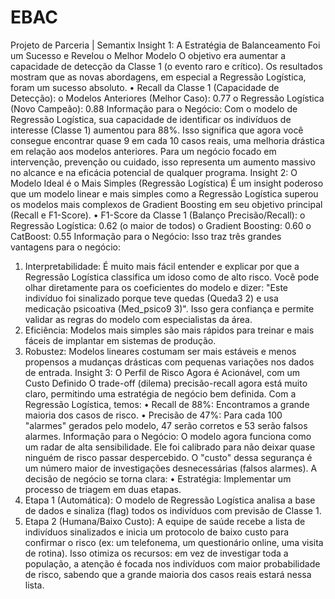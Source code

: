 # EBAC
Projeto de Parceria | Semantix
Insight 1: A Estratégia de Balanceamento Foi um Sucesso e Revelou o Melhor Modelo
O objetivo era aumentar a capacidade de detecção da Classe 1 (o evento raro e crítico). Os resultados mostram que as novas abordagens, em especial a Regressão Logística, foram um sucesso absoluto.
•	Recall da Classe 1 (Capacidade de Detecção):
o	Modelos Anteriores (Melhor Caso): 0.77
o	Regressão Logística (Novo Campeão): 0.88
Informação para o Negócio:
Com o modelo de Regressão Logística, sua capacidade de identificar os indivíduos de interesse (Classe 1) aumentou para 88%. Isso significa que agora você consegue encontrar quase 9 em cada 10 casos reais, uma melhoria drástica em relação aos modelos anteriores. Para um negócio focado em intervenção, prevenção ou cuidado, isso representa um aumento massivo no alcance e na eficácia potencial de qualquer programa.
Insight 2: O Modelo Ideal é o Mais Simples (Regressão Logística)
É um insight poderoso que um modelo linear e mais simples como a Regressão Logística superou os modelos mais complexos de Gradient Boosting em seu objetivo principal (Recall e F1-Score).
•	F1-Score da Classe 1 (Balanço Precisão/Recall):
o	Regressão Logística: 0.62 (o maior de todos)
o	Gradient Boosting: 0.60
o	CatBoost: 0.55
Informação para o Negócio:
Isso traz três grandes vantagens para o negócio:
1.	Interpretabilidade: É muito mais fácil entender e explicar por que a Regressão Logística classifica um idoso como de alto risco. Você pode olhar diretamente para os coeficientes do modelo e dizer: "Este indivíduo foi sinalizado porque teve quedas (Queda3 2) e usa medicação psicoativa (Med_psico9 3)". Isso gera confiança e permite validar as regras do modelo com especialistas da área.
2.	Eficiência: Modelos mais simples são mais rápidos para treinar e mais fáceis de implantar em sistemas de produção.
3.	Robustez: Modelos lineares costumam ser mais estáveis e menos propensos a mudanças drásticas com pequenas variações nos dados de entrada.
Insight 3: O Perfil de Risco Agora é Acionável, com um Custo Definido
O trade-off (dilema) precisão-recall agora está muito claro, permitindo uma estratégia de negócio bem definida. Com a Regressão Logística, temos:
•	Recall de 88%: Encontramos a grande maioria dos casos de risco.
•	Precisão de 47%: Para cada 100 "alarmes" gerados pelo modelo, 47 serão corretos e 53 serão falsos alarmes.
Informação para o Negócio:
O modelo agora funciona como um radar de alta sensibilidade. Ele foi calibrado para não deixar quase ninguém de risco passar despercebido. O "custo" dessa segurança é um número maior de investigações desnecessárias (falsos alarmes). A decisão de negócio se torna clara:
•	Estratégia: Implementar um processo de triagem em duas etapas.
1.	Etapa 1 (Automática): O modelo de Regressão Logística analisa a base de dados e sinaliza (flag) todos os indivíduos com previsão de Classe 1.
2.	Etapa 2 (Humana/Baixo Custo): A equipe de saúde recebe a lista de indivíduos sinalizados e inicia um protocolo de baixo custo para confirmar o risco (ex: um telefonema, um questionário online, uma visita de rotina).
Isso otimiza os recursos: em vez de investigar toda a população, a atenção é focada nos indivíduos com maior probabilidade de risco, sabendo que a grande maioria dos casos reais estará nessa lista.
